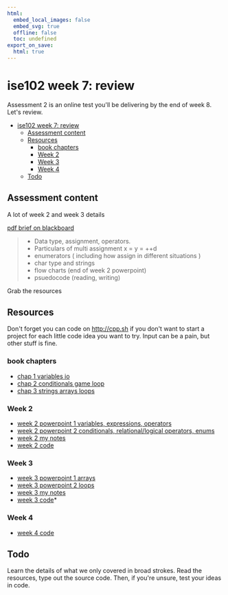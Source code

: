 ```yaml
---
html:
  embed_local_images: false
  embed_svg: true
  offline: false
  toc: undefined
export_on_save:
  html: true
---
```

# ise102 week 7:  review

Assessment 2 is an online test you'll be delivering by the end of week 8. Let's review.


<!-- @import "[TOC]" {cmd="toc" depthFrom=1 depthTo=6 orderedList=false} -->

<!-- code_chunk_output -->

- [ ise102 week 7:  review
](#ise102-week-7-review)
  - [ Assessment content
](#assessment-content)
  - [ Resources
](#resources)
    - [ book chapters
](#book-chapters)
    - [ Week 2
](#week-2)
    - [ Week 3
](#week-3)
    - [ Week 4
](#week-4)
  - [ Todo
](#todo)

<!-- /code_chunk_output -->


## Assessment content

A lot of week 2 and week 3 details

[pdf brief on blackboard](https://laureate-au.blackboard.com/bbcswebdav/pid-7194293-dt-content-rid-19541202_1/xid-19541202_1)

> * Data type, assignment, operators.
> * Particulars of multi assignment x = y = ++d
> * enumerators ( including how assign in different situations )
> * char type and strings
> * flow charts (end of week 2 powerpoint)
> * psuedocode (reading, writing)

Grab the resources

## Resources

Don't forget you can code on <http://cpp.sh> if you don't want to start a project for each little code idea you want to try. Input can be a pain, but other stuff is fine.

### book chapters
* [chap 1 variables io](book_1/cppgameprog_1_variables_io.pdf)
* [chap 2 conditionals game loop ](book_1/cppgameprog_2_conditionals_game_loop.pdf)
* [chap 3 strings arrays loops](book_1/cppgameprog_3_loops_strings_arrays.pdf)

### Week 2
* [week 2 powerpoint 1 variables, expressions, operators](https://laureate-au.blackboard.com/bbcswebdav/xid-8618158_1)
* [week 2 powerpoint 2 conditionals, relational/logical operators, enums](https://laureate-au.blackboard.com/bbcswebdav/xid-8618160_1)
* [week 2 my notes](week2_notes.html)
* [week 2 code](week2_code.html)

### Week 3
* [week 3 powerpoint 1 arrays](https://laureate-au.blackboard.com/bbcswebdav/xid-8625465_1)
* [week 3 powerpoint 2 loops](https://laureate-au.blackboard.com/bbcswebdav/xid-8625460_1)
* [week 3 my notes](week3_notes.html) 
* [week 3 code](week3_code.html)*

### Week 4
* [week 4 code](week4_code.html)

## Todo

Learn the details of what we only covered in broad strokes. Read the resources, type out the source code. Then, if you're unsure, test your ideas in code.